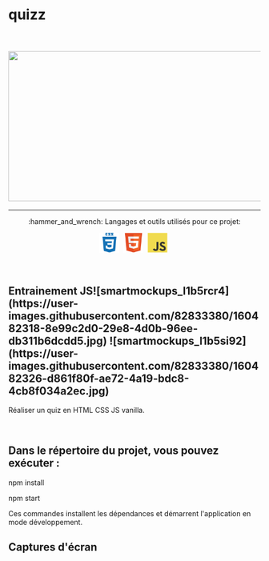 # quizz

<header><link rel="stylesheet" href="https://cdn.jsdelivr.net/gh/devicons/devicon@v2.14.0/devicon.min.css"></header>

                                                                                                                            
                                                                                                                  
<div align="center">
  <img src="https://media.giphy.com/media/mUtfRO0EkV7fZyTs0G/giphy.gif" width="600" height="300"/>
</div>
                                                                         
<hr/>
<div align="center">
:hammer_and_wrench: Langages et outils utilisés pour ce projet:
<div>

  <img src="https://github.com/devicons/devicon/blob/master/icons/css3/css3-plain-wordmark.svg"  title="CSS3" alt="CSS" width="40" height="40"/>&nbsp;
  <img src="https://github.com/devicons/devicon/blob/master/icons/html5/html5-original.svg" title="HTML5" alt="HTML" width="40" height="40"/>&nbsp;
  <img src="https://github.com/devicons/devicon/blob/master/icons/javascript/javascript-original.svg" title="JavaScript" alt="JavaScript" width="40" height="40"/>&nbsp;

</div>
</div>


<br/>
<h2> Entrainement JS![smartmockups_l1b5rcr4](https://user-images.githubusercontent.com/82833380/160482318-8e99c2d0-29e8-4d0b-96ee-db311b6dcdd5.jpg)
![smartmockups_l1b5si92](https://user-images.githubusercontent.com/82833380/160482326-d861f80f-ae72-4a19-bdc8-4cb8f034a2ec.jpg)
 </h2>

<p>Réaliser un quiz en HTML CSS JS vanilla.</p>
<br/>

<h2>Dans le répertoire du projet, vous pouvez exécuter :</h2>
<p>npm install</p>
 <p>npm start</p>
<p>Ces commandes installent les dépendances et démarrent l'application en mode développement.</p>

<h2>Captures d'écran</h2>

</br>
<div align="center">
